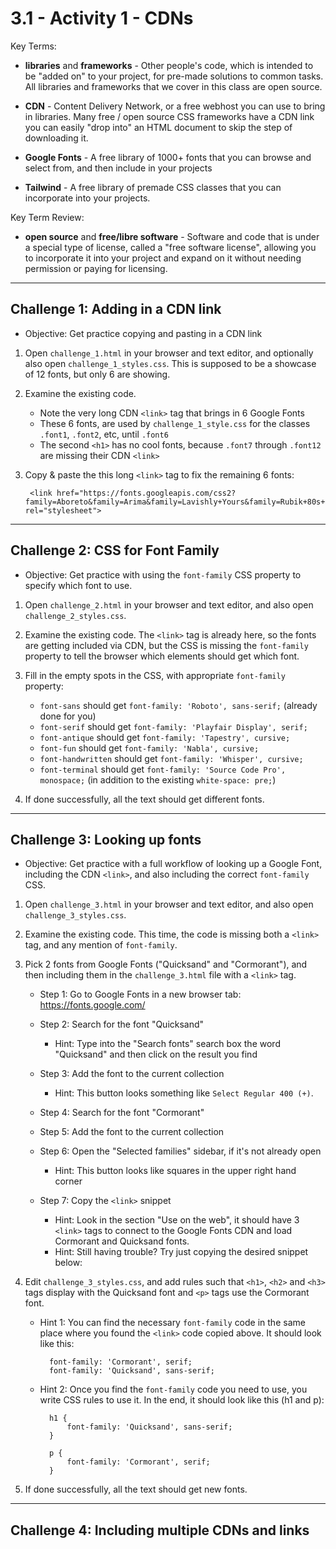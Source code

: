 # 3.1 - Activity 1 - CDNs

Key Terms:

- **libraries** and **frameworks** - Other people's code, which is intended to
  be "added on" to your project, for pre-made solutions to common tasks. All
  libraries and frameworks that we cover in this class are open source.

- **CDN** - Content Delivery Network, or a free webhost you can use to bring in
  libraries. Many free / open source CSS frameworks have a CDN link you can
  easily "drop into" an HTML document to skip the step of downloading it.

- **Google Fonts** - A free library of 1000+ fonts that you can browse and
  select from, and then include in your projects

- **Tailwind** - A free library of premade CSS classes that you can incorporate
  into your projects.


Key Term Review:

- **open source** and **free/libre software** - Software and code that is under
  a special type of license, called a "free software license", allowing you to
  incorporate it into your project and expand on it without needing permission
  or paying for licensing.



----------------------------------



Challenge 1: Adding in a CDN link
----------------------------------

* Objective: Get practice copying and pasting in a CDN link

1. Open `challenge_1.html` in your browser and text editor, and optionally also
open `challenge_1_styles.css`. This is supposed to be a showcase of 12 fonts,
but only 6 are showing.

2. Examine the existing code.
    - Note the very long CDN `<link>` tag that brings in 6 Google Fonts
    - These 6 fonts, are used by `challenge_1_style.css` for the classes
      `.font1`, `.font2`, etc, until `.font6`
    - The second `<h1>` has no cool fonts, because `.font7` through `.font12`
      are missing their CDN `<link>`

3. Copy &amp; paste the this long `<link>` tag to fix the remaining 6 fonts:


        <link href="https://fonts.googleapis.com/css2?family=Aboreto&family=Arima&family=Lavishly+Yours&family=Rubik+80s+Fade&family=Twinkle+Star&family=Water+Brush&display=swap" rel="stylesheet">




----------------------------------


Challenge 2: CSS for Font Family
------------------------------------

* Objective: Get practice with using the `font-family` CSS property to specify
  which font to use.

1. Open `challenge_2.html` in your browser and text editor, and also open
`challenge_2_styles.css`.

2. Examine the existing code. The `<link>` tag is already here, so the fonts
are getting included via CDN, but the CSS is missing the `font-family` property
to tell the browser which elements should get which font.

3. Fill in the empty spots in the CSS, with appropriate `font-family` property:
    - `font-sans` should get `font-family: 'Roboto', sans-serif;` (already done
      for you)
    - `font-serif` should get `font-family: 'Playfair Display', serif;`
    - `font-antique` should get `font-family: 'Tapestry', cursive;`
    - `font-fun` should get `font-family: 'Nabla', cursive;`
    - `font-handwritten` should get `font-family: 'Whisper', cursive;`
    - `font-terminal` should get `font-family: 'Source Code Pro', monospace;`
      (in addition to the existing `white-space: pre;`)

4. If done successfully, all the text should get different fonts.




----------------------------------


Challenge 3: Looking up fonts
------------------------------------

* Objective: Get practice with a full workflow of looking up a Google Font,
  including the CDN `<link>`, and also including the correct `font-family` CSS.

1. Open `challenge_3.html` in your browser and text editor, and also open
`challenge_3_styles.css`.

2. Examine the existing code. This time, the code is missing both a `<link>`
tag, and any mention of `font-family`.

3. Pick 2 fonts from Google Fonts ("Quicksand" and "Cormorant"), and then
including them in the `challenge_3.html` file with a `<link>` tag.
    - Step 1: Go to Google Fonts in a new browser tab: <https://fonts.google.com/>
    - Step 2: Search for the font "Quicksand"
        - Hint: Type into the "Search fonts" search box the word "Quicksand"
          and then click on the result you find
    - Step 3: Add the font to the current collection
        - Hint: This button looks something like `Select Regular 400 (+)`.
    - Step 4: Search for the font "Cormorant"
    - Step 5: Add the font to the current collection
    - Step 6: Open the "Selected families" sidebar, if it's not already open
        - Hint: This button looks like squares in the upper right hand corner
    - Step 7: Copy the `<link>` snippet
        - Hint: Look in the section "Use on the web", it should have 3 `<link>`
          tags to connect to the Google Fonts CDN and load Cormorant and
          Quicksand fonts.
        - Hint: Still having trouble? Try just copying the desired snippet below:

        <link rel="preconnect" href="https://fonts.googleapis.com">
        <link rel="preconnect" href="https://fonts.gstatic.com" crossorigin>
        <link href="https://fonts.googleapis.com/css2?family=Cormorant&family=Quicksand&display=swap" rel="stylesheet">

4. Edit `challenge_3_styles.css`, and add rules such that `<h1>`, `<h2>` and
`<h3>` tags display with the Quicksand font and `<p>` tags use the Cormorant
font.
    - Hint 1: You can find the necessary `font-family` code in the same place
      where you found the `<link>` code copied above. It should look like this:

            font-family: 'Cormorant', serif;
            font-family: 'Quicksand', sans-serif;

    - Hint 2: Once you find the `font-family` code you need to use, you write
      CSS rules to use it. In the end, it should look like this (h1 and p):

            h1 {
                font-family: 'Quicksand', sans-serif;
            }

            p {
                font-family: 'Cormorant', serif;
            }

4. If done successfully, all the text should get new fonts.



--------------



Challenge 4: Including multiple CDNs and links
----------------------------------------------------




